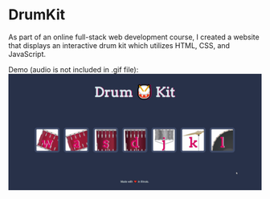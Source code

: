 # DrumKit
As part of an online full-stack web development course, I created a website that displays an interactive drum kit which utilizes HTML,
CSS, and JavaScript. 

Demo (audio is not included in .gif file): 
![Drum Kit Demo](demo.gif)
